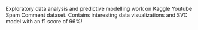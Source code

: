 Exploratory data analysis and predictive modelling work on Kaggle Youtube Spam Comment dataset. Contains interesting data visualizations and SVC model with an f1 score of 96%!
